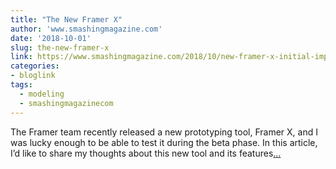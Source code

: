 ```yaml
---
title: "The New Framer X"
author: 'www.smashingmagazine.com'
date: '2018-10-01'
slug: the-new-framer-x
link: https://www.smashingmagazine.com/2018/10/new-framer-x-initial-impressions/
categories:
- bloglink
tags:
  - modeling
  - smashingmagazinecom
---
```


The Framer team recently released a new prototyping tool, Framer X, and I was lucky enough to be able to test it during the beta phase. In this article, I’d like to share my thoughts about this new tool and its features[... <i class="fas fa-external-link-alt"></i>](https://www.smashingmagazine.com/2018/10/new-framer-x-initial-impressions/)

